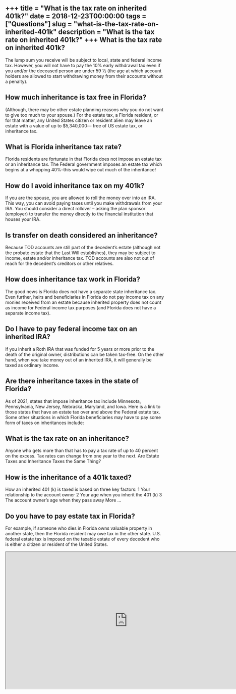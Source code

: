 +++
title = "What is the tax rate on inherited 401k?"
date = 2018-12-23T00:00:00
tags = ["Questions"]
slug = "what-is-the-tax-rate-on-inherited-401k"
description = "What is the tax rate on inherited 401k?"
+++
What is the tax rate on inherited 401k?
---------------------------------------

The lump sum you receive will be subject to local, state and federal income tax. However, you will not have to pay the 10% early withdrawal tax even if you and/or the deceased person are under 59 ½ (the age at which account holders are allowed to start withdrawing money from their accounts without a penalty).

How much inheritance is tax free in Florida?
--------------------------------------------

(Although, there may be other estate planning reasons why you do not want to give too much to your spouse.) For the estate tax, a Florida resident, or for that matter, any United States citizen or resident alien may leave an estate with a value of up to $5,340,000— free of US estate tax, or inheritance tax.

What is Florida inheritance tax rate?
-------------------------------------

Florida residents are fortunate in that Florida does not impose an estate tax or an inheritance tax. The Federal government imposes an estate tax which begins at a whopping 40%–this would wipe out much of the inheritance!

How do I avoid inheritance tax on my 401k?
------------------------------------------

If you are the spouse, you are allowed to roll the money over into an IRA. This way, you can avoid paying taxes until you make withdrawals from your IRA. You should consider a direct rollover – asking the plan sponsor (employer) to transfer the money directly to the financial institution that houses your IRA.

Is transfer on death considered an inheritance?
-----------------------------------------------

Because TOD accounts are still part of the decedent’s estate (although not the probate estate that the Last Will establishes), they may be subject to income, estate and/or inheritance tax. TOD accounts are also not out of reach for the decedent’s creditors or other relatives.

How does inheritance tax work in Florida?
-----------------------------------------

The good news is Florida does not have a separate state inheritance tax. Even further, heirs and beneficiaries in Florida do not pay income tax on any monies received from an estate because inherited property does not count as income for Federal income tax purposes (and Florida does not have a separate income tax).

Do I have to pay federal income tax on an inherited IRA?
--------------------------------------------------------

If you inherit a Roth IRA that was funded for 5 years or more prior to the death of the original owner, distributions can be taken tax-free. On the other hand, when you take money out of an inherited IRA, it will generally be taxed as ordinary income.

Are there inheritance taxes in the state of Florida?
----------------------------------------------------

As of 2021, states that impose inheritance tax include Minnesota, Pennsylvania, New Jersey, Nebraska, Maryland, and Iowa. Here is a link to those states that have an estate tax over and above the Federal estate tax. Some other situations in which Florida beneficiaries may have to pay some form of taxes on inheritances include:

What is the tax rate on an inheritance?
---------------------------------------

Anyone who gets more than that has to pay a tax rate of up to 40 percent on the excess. Tax rates can change from one year to the next. Are Estate Taxes and Inheritance Taxes the Same Thing?

How is the inheritance of a 401k taxed?
---------------------------------------

 How an inherited 401 (k) is taxed is based on three key factors: 1 Your relationship to the account owner 2 Your age when you inherit the 401 (k) 3 The account owner’s age when they pass away More …

Do you have to pay estate tax in Florida?
-----------------------------------------

For example, if someone who dies in Florida owns valuable property in another state, then the Florida resident may owe tax in the other state. U.S. federal estate tax is imposed on the taxable estate of every decedent who is either a citizen or resident of the United States.

<iframe allow="accelerometer; autoplay; clipboard-write; encrypted-media; gyroscope; picture-in-picture" allowfullscreen="" class="__youtube_prefs__  epyt-is-override  no-lazyload" data-no-lazy="1" data-origheight="433" data-origwidth="770" data-skipgform_ajax_framebjll="" height="433" id="_ytid_70785" loading="lazy" src="https://www.youtube.com/embed/nYfLXLBKdpM?enablejsapi=1&autoplay=0&cc_load_policy=0&cc_lang_pref=&iv_load_policy=1&loop=0&modestbranding=0&rel=1&fs=1&playsinline=0&autohide=2&theme=dark&color=red&controls=1&" title="YouTube player" width="770"></iframe>